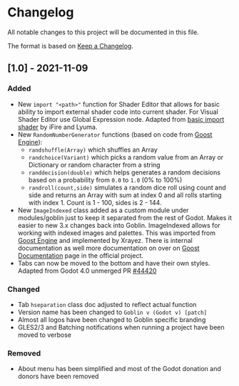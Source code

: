 # Changelog

All notable changes to this project will be documented in this file.

The format is based on [Keep a Changelog](https://keepachangelog.com/en/1.0.0/).

## [1.0] - 2021-11-09

### Added

- New `import "<path>"` function for Shader Editor that allows for basic ability to import external shader code into current shader. For Visual Shader Editor use Global Expression node. Adapted from [basic import shader](https://github.com/lyuma/godot/commit/c6b72f1f6632311aa39fe1a01ee7e982f621ed49) by iFire and Lyuma. 
- New `RandomNumberGenerator` functions (based on code from [Goost Engine](https://github.com/goostengine)):
    * `randshuffle(Array)` which shuffles an Array
    * `randchoice(Variant)` which picks a random value from an Array or Dictionary or random character from a string
    * `randdecision(double)` which helps generates a random decisions based on a probability from `0.0` to `1.0` (0% to 100%)
    * `randroll(count,side)` simulates a random dice roll using count and side and returns an Array with sum at index 0 and all rolls starting with index 1. Count is 1 - 100, sides is 2 - 144. 
- New `ImageIndexed` class added as a custom module under modules/goblin just to keep it separated from the rest of Godot. Makes it easier to new 3.x changes back into Goblin. ImageIndexed allows for working with indexed images and palettes. This was imported from [Goost Engine](https://github.com/goostengine) and implemented by Xrayez. There is internal documentation as well more documentation on over on [Goost Documentation](https://goost.readthedocs.io/en/latest/classes/class_imageindexed.html?highlight=imageindex) page in the official project.
- Tabs can now be moved to the bottom and have their own styles. Adapted from Godot 4.0 unmerged PR [#44420](https://github.com/godotengine/godot/pull/44420)

### Changed

- Tab `hseparation` class doc adjusted to reflect actual function
- Version name has been changed to `Goblin v (Godot v) [patch]`
- Almost all logos have been changed to Goblin specific branding
- GLES2/3 and Batching notifications when running a project have been moved to verbose

### Removed

- About menu has been simplified and most of the Godot donation and donors have been removed